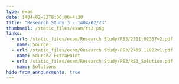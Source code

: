 ```yaml
---
type: exam
date: 1404-02-23T8:00:00+4:30
title: "Research Study 3 - 1404/02/23"
thumbnail: /static_files/exam/rs3.png
links:
  - url: /static_files/exam/Research Study/RS3/2311.02357v2.pdf
    name: Source1
  - url: /static_files/exam/Research Study/RS3/2405.11922v1.pdf
    name: Source2-ExtraPoint
  - url: /static_files/exam/Research Study/RS3/RS3_Solution.pdf
    name: Solutions
hide_from_announcments: true
---
```

